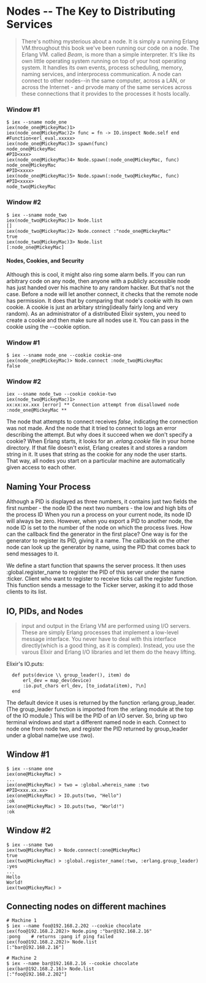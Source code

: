 # Nodes -- The Key to Distributing Services
>  There's nothing mysterious about a node. It is simply a running Erlang VM.throughout this book we've been running our code on a node.
>	The Erlang VM. called _Beam_, is more than a simple interpreter. It's like its own little operating system running on top of your host operating system. It handles its own events, process scheduling, memory, naming services, and interprocess communication.
>	A node can connect to other nodes--in the same computer, across a LAN, or across the Internet - and prvode many of the same services across these connections that it provides to the processes it hosts locally.


### Window #1
```
$ iex --sname node_one
iex(node_one@MickeyMac)1>
iex(node_one@MickeyMac)2> func = fn -> IO.inspect Node.self end
#Function<erl_eval.xxxxx>
iex(node_one@MickeyMac)3> spawn(func)
node_one@MickeyMac
#PID<xxx>
iex(node_one@MickeyMac)4> Node.spawn(:node_one@MickeyMac, func)
node_one@MickeyMac
#PID<xxxx>
iex(node_one@MickeyMac)5> Node.spawn(:node_two@MickeyMac, func)
#PID<xxxx>
node_two@MickeyMac
```
### Window #2
```
$ iex --sname node_two
iex(node_two@MickeyMac)1> Node.list
[]
iex(node_two@MickeyMac)2> Node.connect :"node_one@MickeyMac"
true
iex(node_two@MickeyMac)3> Node.list
[:node_one@MickeyMac]
```

#### Nodes, Cookies, and Security
  Although this is cool, it might also ring some alarm bells. If you can run
	arbitrary code on any node, then anyone with a publicly accessible node has
	just handed over his machine to any random hacker.
	But that's not the case. Before a node will let another connect, it checks that the remote node has permission. It does that by comparing that node's
	_cookie_ with its own cookie. A cookie is just an arbitary string(ideally
	fairly long and very random). As an administrator of a distributed Elixir
	system, you need to create a cookie and then make sure all nodes use it.
	You can pass in the cookie using the --cookie option.
### Window #1
```
$ iex --sname node_one --cookie cookie-one
iex(node_one@MickeyMac)> Node.connect :node_two@MickeyMac
false
```
### Window #2
```
iex --sname node_two --cookie cookie-two
iex(node_two@MickeyMac)1>
xx:xx:xx.xxx [error] ** Connection attempt from disallowed node :node_one@MickeyMac **
```

  The node that attempts to connect receives _false_, indicating the connection
	was not made. And the node that it tried to connect to logs an error describing
	the attempt.
	But why does it succeed when we don't specify a cookie? When Erlang starts, it looks for an _.erlang.cookie_ file in your home directory. If that file doesn't exist, Erlang creates it and stores a random string in it. It uses that string as the cookie for any node the user starts. That way, all nodes you start on a particular machine are automatically given access to each other.

## Naming Your Process
  Although a PID is displayed as three numbers, it contains just two fields
	  the first number     - the node ID
		the next two numbers - the low and high bits of the process ID
 When you run a process on your current node, its node ID will always be zero.
  However, when you export a PID to another node, the node ID is set to the number of the node on which the process lives.
	How can the callback find the generator in the first place? One way is for the generator to register its PID, giving it a name. The callbackk on the other node can look up the generator by name, using the PID that comes back to send messages to it.

  We define a start function that spawns the server process. It then uses :global.register_name to register the PID of this server under the name :ticker.
	Client who want to register to receive ticks call the register function.
	This function sends a message to the Ticker server, asking it to add those clients to its list.

## IO, PIDs, and Nodes
>  input and output in the Erlang VM are performed using I/O servers. These are simply Erlang processes that implement a low-level message interface.
>	You never have to deal with this interface directly(which is a good thing, as it is complex). Instead, you use the varous Elixir and Erlang I/O libraries and let them do the heavy lifting.

Elixir's IO.puts:
```
  def puts(device \\ group_leader(), item) do 
      erl_dev = map_dev(device)
      :io.put_chars erl_dev, [to_iodata(item), ?\n]
  end
```

  The default device it uses is returned by the function :erlang.group_leader. (The group_leader function is imported from the :erlang module at the top of the IO module.) This will be the PID of an I/O server.
  So, bring up two terminal windows and start a different named node in each.
	Connect to node one from node two, and register the PID returned by group_leader under a global name(we use :two).
## Window #1
```
$ iex --sname one
iex(one@MickeyMac) >
...
iex(one@MickeyMac) > two = :global.whereis_name :two
#PID<xxx.xx.xx>
iex(one@MickeyMac) > IO.puts(two, "Hello")
:ok 
iex(one@MickeyMac) > IO.puts(two, "World!")
:ok 
```
## Window #2
```
$ iex --sname two
iex(two@MickeyMac) > Node.connect(:one@MickeyMac)
true
iex(two@MickeyMac) > :global.register_name(:two, :erlang.group_leader)
:yes
...
Hello
World!
iex(two@MickeyMac) >
```	


Connecting nodes on different machines
-----
```
# Machine 1
$ iex --name foo@192.168.2.202 --cookie chocolate
iex(foo@192.168.2.202)> Node.ping :"bar@192.168.2.16"
:pong    # returns :pang if ping failed
iex(foo@192.168.2.202)> Node.list
[:"bar@192.168.2.16"]

# Machine 2
$ iex --name bar@192.168.2.16 --cookie chocolate
iex(bar@192.168.2.16)> Node.list
[:"foo@192.168.2.202"]
```



```
